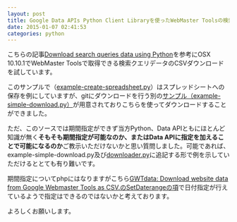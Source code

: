 ```yaml
---
layout: post
title: Google Data APIs Python Client Libraryを使ったWebMaster Toolsの検索クエリデータCSVダウンロードで期間指定を行いたい
date: 2015-01-07 02:41:53
categories: python
---
```

<!-- {% raw %} -->
<p>こちらの記事<a href="http://googlewebmastercentral.blogspot.jp/2011/12/download-search-queries-data-using.html" rel="nofollow">Download search queries data using Python</a>を参考にOSX 10.10.1でWebMaster Toolsで取得できる検索クエリデータのCSVダウンロードを試しています。</p>

<p>このサンプルで（<a href="https://code.google.com/p/webmaster-tools-downloads/source/browse/example-create-spreadsheet.py" rel="nofollow">example-create-spreadsheet.py</a>）はスプレッドシートへの保存を例にしていますが、gitにダウンロードを行う別の<a href="https://code.google.com/p/webmaster-tools-downloads/source/browse/example-simple-download.py" rel="nofollow">サンプル（example-simple-download.py）</a>が用意されておりこちらを使ってダウンロードすることができました。</p>

<p>ただ、このソースでは期間指定ができず当方Python、Data APIともにほとんど知識が無く<strong>そもそも期間指定が可能なのか、またはData APIに指定を加えることで可能になるのか</strong>ご教示いただけないかと思い質問しました。可能であれば、example-simple-download.py及び<a href="https://code.google.com/p/webmaster-tools-downloads/source/browse/downloader.py" rel="nofollow">downloader.py</a>に追記する形で例を示していただけるととても有り難いです。</p>

<p>期間指定についてphpにはなりますがこちら<a href="https://github.com/eyecatchup/php-webmaster-tools-downloads#example-5---setdaterange" rel="nofollow">GWTdata: Download website data from Google Webmaster Tools as CSV.のSetDaterangeの項</a>で日付指定が行えているようで指定はできるのではないかと考えております。</p>

<p>よろしくお願いします。</p>
<!-- {% endraw %} -->

